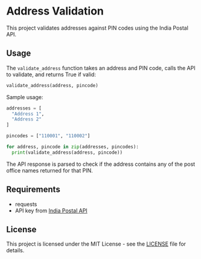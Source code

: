 # Address Validation

This project validates addresses against PIN codes using the India Postal API.

## Usage

The `validate_address` function takes an address and PIN code, calls the API to validate, and returns True if valid:

```python
validate_address(address, pincode)  
```

Sample usage:

```python
addresses = [
  "Address 1", 
  "Address 2"
]

pincodes = ["110001", "110002"]  

for address, pincode in zip(addresses, pincodes):
  print(validate_address(address, pincode))
```

The API response is parsed to check if the address contains any of the post office names returned for that PIN.

## Requirements

- requests
- API key from [India Postal API](https://www.postalpincode.in/Api-Details)  

## License

This project is licensed under the MIT License - see the [LICENSE](LICENSE) file for details.